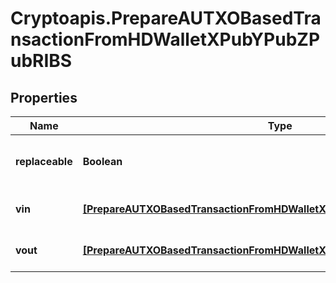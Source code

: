 # Cryptoapis.PrepareAUTXOBasedTransactionFromHDWalletXPubYPubZPubRIBS

## Properties

Name | Type | Description | Notes
------------ | ------------- | ------------- | -------------
**replaceable** | **Boolean** | Representation of whether the transaction is replaceable | [optional] 
**vin** | [**[PrepareAUTXOBasedTransactionFromHDWalletXPubYPubZPubRIBSZVinInner]**](PrepareAUTXOBasedTransactionFromHDWalletXPubYPubZPubRIBSZVinInner.md) | Represents the transaction inputs. | 
**vout** | [**[PrepareAUTXOBasedTransactionFromHDWalletXPubYPubZPubRIBSZVoutInner]**](PrepareAUTXOBasedTransactionFromHDWalletXPubYPubZPubRIBSZVoutInner.md) | Represents the transaction outputs. | 


